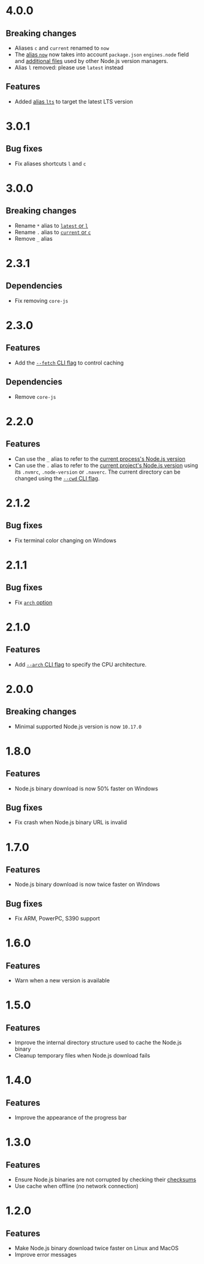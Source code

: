 # 4.0.0

## Breaking changes

- Aliases `c` and `current` renamed to `now`
- The [alias `now`](/README.md#usage) now takes into account `package.json`
  `engines.node` field and
  [additional files](https://github.com/ehmicky/preferred-node-version/blob/master/README.md)
  used by other Node.js version managers.
- Alias `l` removed: please use `latest` instead

## Features

- Added [alias `lts`](/README.md#usage) to target the latest LTS version

# 3.0.1

## Bug fixes

- Fix aliases shortcuts `l` and `c`

# 3.0.0

## Breaking changes

- Rename `*` alias to [`latest` or `l`](/README.md#usage)
- Rename `.` alias to [`current` or `c`](/README.md#usage)
- Remove `_` alias

# 2.3.1

## Dependencies

- Fix removing `core-js`

# 2.3.0

## Features

- Add the [`--fetch` CLI flag](/README#--fetch) to control caching

## Dependencies

- Remove `core-js`

# 2.2.0

## Features

- Can use the `_` alias to refer to the
  [current process's Node.js version](/README.md#usage)
- Can use the `.` alias to refer to the
  [current project's Node.js version](/README.md#usage) using its `.nvmrc`,
  `.node-version` or `.naverc`. The current directory can be changed using the
  [`--cwd` CLI flag](/README.md#--cwd).

# 2.1.2

## Bug fixes

- Fix terminal color changing on Windows

# 2.1.1

## Bug fixes

- Fix [`arch` option](https://github.com/ehmicky/get-node-cli#--arch)

# 2.1.0

## Features

- Add [`--arch` CLI flag](https://github.com/ehmicky/get-node-cli#--arch) to
  specify the CPU architecture.

# 2.0.0

## Breaking changes

- Minimal supported Node.js version is now `10.17.0`

# 1.8.0

## Features

- Node.js binary download is now 50% faster on Windows

## Bug fixes

- Fix crash when Node.js binary URL is invalid

# 1.7.0

## Features

- Node.js binary download is now twice faster on Windows

## Bug fixes

- Fix ARM, PowerPC, S390 support

# 1.6.0

## Features

- Warn when a new version is available

# 1.5.0

## Features

- Improve the internal directory structure used to cache the Node.js binary
- Cleanup temporary files when Node.js download fails

# 1.4.0

## Features

- Improve the appearance of the progress bar

# 1.3.0

## Features

- Ensure Node.js binaries are not corrupted by checking their
  [checksums](https://github.com/nodejs/node#verifying-binaries)
- Use cache when offline (no network connection)

# 1.2.0

## Features

- Make Node.js binary download twice faster on Linux and MacOS
- Improve error messages
